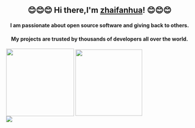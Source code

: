 ### <h2 align="center"> 😊😊😊 Hi there,I'm [zhaifanhua](https://zhaifanhua.github.io)! 😊😊😊 </h2>
<h4 align="center">I am passionate about open source software and giving back to others.</h4>
<h4 align="center">My projects are trusted by thousands of developers all over the world.</h4>
<div>
	<img align="center" height="183" src="https://github-readme-stats.vercel.app/api?username=zhaifanhua&show_icons=true&title_color=f3f8f1&text_color=a3e2c5&icon_color=E6E6FA&bg_color=0,415065,696969&hide_border=true" />
	<img align="center" height="180" src="https://github-readme-stats.vercel.app/api/top-langs/?username=anuraghazra&layout=compact&title_color=f3f8f1&text_color=a3e2c5&icon_color=E6E6FA&bg_color=0,696969,415065&hide_border=true" />
</div>
<div style="clear: both;"></div>
<div>
	<img align="center" src="https://github-profile-trophy.vercel.app/?username=zhaifanhua&theme=nord&column=7&margin-w=15&margin-h=15" />
</div>
